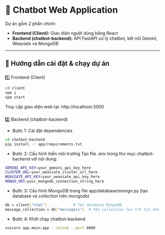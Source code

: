 # 📱 Chatbot Web Application

Dự án gồm 2 phần chính:

- **Frontend (Client):** Giao diện người dùng bằng React  
- **Backend (chatbot-backend):** API FastAPI xử lý chatbot, kết nối Gemini, Weaviate và MongoDB

---

## 🚀 Hướng dẫn cài đặt & chạy dự án

###
1️⃣ Frontend (Client)

```bash
cd client
npm i 
npm start
```
Truy cập giao diện web tại: http://localhost:3000
###
2️⃣ Backend (chatbot-backend)

- Bước 1: Cài đặt dependencies
```bash
cd chatbot-backend
pip install -r app/requirements.txt
```

- Bước 2: Cấu hình biến môi trường
Tạo file .env trong thư mục chatbot-backend với nội dung:
```bash
GEMINI_API_KEY=your_gemini_api_key_here
CLUSTER_URL=your_weaviate_cluster_url_here
WEAVIATE_API_KEY=your_weaviate_api_key_here
MONGO_URI=your_mongodb_connection_string_here
```


- Bước 3: Cấu hình MongoDB trong file app/database/mongo.py (tạo database và collection trên mongodb)
```bash
db = client["chat"]            # Tên database MongoDB
message_collection = db["messages1"]  # Tên collection lưu trữ tin nhắn
```

- Bước 4: Khởi chạy chatbot-backend
```bash
uvicorn app.main:app --reload --port 8000
```
